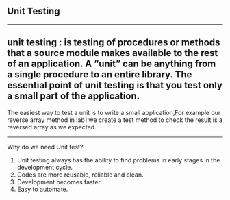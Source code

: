 ## Unit Testing

---

unit testing : is testing of procedures or methods that a source module makes available to the rest of an application. A “unit” can be anything from a single procedure to an entire library. The essential point of unit testing is that you test only a small part of the application.
---

The easiest way to test a unit is to write a small application,For example our reverse array method in lab1 we create a test method to check 
the result is a reversed array as we expected.

---

Why do we need Unit test?

1. Unit testing always has the ability to find problems in early stages in the development cycle.
2. Codes are more reusable, reliable and clean.
3. Development becomes faster.
4. Easy to automate.



